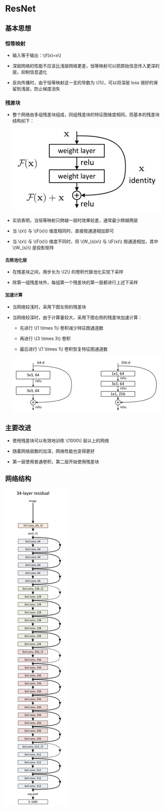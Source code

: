 <script type="text/javascript" src="http://cdn.mathjax.org/mathjax/latest/MathJax.js?config=default"></script>

# ResNet

## 基本思想

### 恒等映射

- 输入等于输出：\\(f(x)=x\\)

- 深层网络的性能不应该比浅层网络更差，恒等映射可以把原始信息传入更深的层，抑制信息退化

- 反向传播时，由于恒等映射这一支的导数为 \\(1\\)，可以将深层 loss 很好的保留到浅层，防止梯度消失

### 残差块

- 整个网络由多组残差块组成，同组残差块的特征图维度相同，而基本的残差块结构如下：

	![img](images/resnet_block.png)

- 实验表明，当恒等映射只跨越一层时效果较差，通常最少跨越两层

- 当 \\(x\\) 与 \\(F(x)\\) 维度相同时，直接按通道相加即可

- 当 \\(x\\) 与 \\(F(x)\\) 维度不同时，将 \\(W\_{s}x\\) 与 \\(F(x)\\) 按通道相加，其中 \\(W\_{s}\\) 是投影矩阵

#### 去除池化层

- 在残差块之间，用步长为 \\(2\\) 的卷积代替池化实现下采样

- 除第一组残差块外，每组第一个残差块的第一层都进行上述下采样

#### 加速计算

- 当网络较浅时，采用下图左侧的残差块

- 当网络较深时，由于计算量较大，采用下图右侧的残差块加速计算：

	- 先进行 \\(1 \times 1\\) 卷积减少特征图通道数

	- 再进行 \\(3 \times 3\\) 卷积

	- 最后进行 \\(1 \times 1\\) 卷积恢复特征图通道数

	![img](images/resnet_fast.png)

## 主要改进

- 使用残差块可以有效地训练 \\(1000\\) 层以上的网络

- 随着网络层数的加深，网络性能也变得更好

- 第一层使用普通卷积，第二层开始使用残差块

## 网络结构

![img](images/resnet.png)